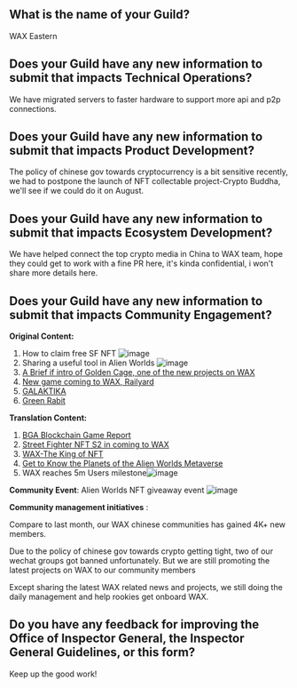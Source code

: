 ## What is the name of your Guild?

WAX Eastern

## Does your Guild have any new information to submit that impacts Technical Operations?

We have migrated servers to faster hardware to support more api and p2p connections.

## Does your Guild have any new information to submit that impacts Product Development?


The policy of chinese gov towards cryptocurrency is a bit sensitive recently, we had to postpone the launch of NFT collectable project-Crypto Buddha, we'll see if we could do it on August.
## Does your Guild have any new information to submit that impacts Ecosystem Development?

We have helped connect the top crypto media in China to WAX team, hope they could get to work with a fine PR here, it's kinda confidential, i won't share more details here.

## Does your Guild have any new information to submit that impacts Community Engagement?

**Original Content:**

1. How to claim free SF NFT ![image](https://user-images.githubusercontent.com/73381583/126426050-8dcb0e54-a995-4b0e-b453-60eda1c8be02.png)
2. Sharing a useful tool in Alien Worlds ![image](https://user-images.githubusercontent.com/73381583/126426209-5dddbd6e-444c-4739-9e53-cf40e2d73ff4.png)
3. [A Brief if intro of Golden Cage, one of the new projects on WAX](https://bihu.com/article/1669492640)
4. [New game coming to WAX, Railyard](https://bihu.com/article/1054078159)
5. [GALAKTIKA](https://bihu.com/article/1739458859)
6. [Green Rabit](https://bihu.com/article/1109647445)


**Translation Content:**
1.  [BGA Blockchain Game Report](https://mp.weixin.qq.com/s?__biz=MzU5NzYyMjg0MQ==&mid=2247484974&idx=1&sn=023d42676371bc8f97ecd30d2ca77b8c&chksm=fe51ef78c926666eaa895bf22189d3f1ed956cbdbba1188a4d4f5f7342b5b73fca4d2fa54a05&scene=126&sessionid=1626830782&key=64b720091eb337959cd85884bf373d7e412148ab9cce7969c5ecc2fe386afad1f543f7394255275013f411051f14325366a97e36ce0c8a253adab9b8532d8b83f1628b8848bdfe980f49eac670ac4abe0aa4acdcd87a3ad0d818bada05eab8e243b21febcbc40f5ae90dce55c2f90e5b01667c59561425af192d4449fe93e888&ascene=1&uin=MTQ3MTYzMTM4MQ%3D%3D&devicetype=Windows+10+x64&version=62090072&lang=zh_CN&exportkey=A2qJpNUFkisVfu2Azn15HGs%3D&pass_ticket=2udP5wsUbS1RAPKt%2FrAaIwStOXY8hCVtTEwY%2F78SFKfi5sCFYOuocKxiLGQJT4GM&wx_header=0 )
2.  [Street Fighter NFT S2 in coming to WAX](https://mp.weixin.qq.com/s?__biz=MzU5NzYyMjg0MQ==&mid=2247485087&idx=1&sn=4de643edaabb49700c90e880b2d941a0&chksm=fe51efc9c92666df2ca11d244a65951286c820b1b6da72985a2d705b99c4e584d15170ed3e5f&scene=126&sessionid=1626830782&key=f86c80e86b7be45ee8ccb0b1a7bb6edce4facba028805d3d6dcc726442266c5b029238c7bbc5ddcb1e9ab7023d983c5dc7660c591aa88d99b00c408059b270dd2e92e5c6b9512cd7dabef2b6bdfb965137ffed53e0ab7bb5d35dff740c96365f8d2e32e7c8ab41c900b5e4b9d10122027d9b3c35241a59745b02fffd9b7e7cca&ascene=1&uin=MTQ3MTYzMTM4MQ%3D%3D&devicetype=Windows+10+x64&version=62090072&lang=zh_CN&exportkey=Ax7rgAPXef5HrABRTCORPMs%3D&pass_ticket=2udP5wsUbS1RAPKt%2FrAaIwStOXY8hCVtTEwY%2F78SFKfi5sCFYOuocKxiLGQJT4GM&wx_header=0)
3. [WAX-The King of NFT](https://mp.weixin.qq.com/s?__biz=MzU5NzYyMjg0MQ==&mid=2247485115&idx=1&sn=0c4b27cd6fc2043ec6b875cc3cab1800&chksm=fe51efedc92666fb198e616483ea205d7c7175abd991e26fd4b231f0e4a04b0983966bda89ca&scene=126&sessionid=1626830782&key=2184115f25883ab04d90afac11ea9058a1a770e591fba52cf312a260701100d4fcab0a8801754970f0eed87ca0e63749131d3084b6f366cb503263e01e04d10ba115c100707805ba893afc019d6664fb832a990ffdc9ac57aeead38e5fa36c7d2f685ff5b567dc4796d0fcac6c17e3b9c9b5d09fcd4f7519ba4b4ac7b44cd8b8&ascene=1&uin=MTQ3MTYzMTM4MQ%3D%3D&devicetype=Windows+10+x64&version=62090072&lang=zh_CN&exportkey=AwrHwTpzOngRmDefdNkIuxg%3D&pass_ticket=2udP5wsUbS1RAPKt%2FrAaIwStOXY8hCVtTEwY%2F78SFKfi5sCFYOuocKxiLGQJT4GM&wx_header=0)
4. [Get to Know the Planets of the Alien Worlds Metaverse](https://mp.weixin.qq.com/s?__biz=MzkxNDIzNTQ0Mw==&mid=2247484182&idx=1&sn=a479c437ddacbdeacf0c73b1a1d9e7bb&chksm=c170ca4af607435cd84f2c2779509a108b105260df0764df96f33f65854486c2467561e77705&scene=126&sessionid=1626836326&key=64b720091eb3379578d6782c454db59123a8a98da75f1250853d980e45e2a6d1e973c4865467ee9f328538e4e0444cd1b76d79adaca63e8967ed6daad45d2a5d261be8691e402b0eaef54cadefcf96f482355884593596d85bb923be8fc722ed70352c3d05ce3a52444da973f7e32f01fc1ab567152bf9c0ed0bdab479700312&ascene=1&uin=MTQ3MTYzMTM4MQ%3D%3D&devicetype=Windows+10+x64&version=62090072&lang=zh_CN&exportkey=AwToSQwt95UA1jULlK1zbS4%3D&pass_ticket=2udP5wsUbS1RAPKt%2FrAaIwStOXY8hCVtTEwY%2F78SFKfi5sCFYOuocKxiLGQJT4GM&wx_header=0)
5. WAX reaches 5m Users milestone![image](https://user-images.githubusercontent.com/73381583/126424052-34f0c5e4-e88e-4571-8db1-bd10030ddaf5.png)

**Community Event**:
Alien Worlds NFT giveaway event
![image](https://user-images.githubusercontent.com/73381583/126426090-d289d589-2c74-4955-8f3b-6da363d9eb80.png)

**Community management initiatives** :

Compare to last month, our WAX chinese communities has gained 4K+ new members.

Due to the policy of chinese gov towards crypto getting tight, two of our wechat groups got banned unfortunately. But we are still promoting the latest projects on WAX to our community members 

Except sharing the latest WAX related news and projects, we still doing the daily management and help rookies get onboard WAX.

## Do you have any feedback for improving the Office of Inspector General, the Inspector General Guidelines, or this form?

Keep up the good work!
